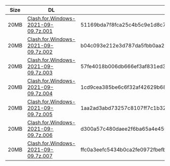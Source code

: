 |    Size   |     DL  | sha512sum |
|  ---  |  ---  |  ---  |
| 20MB | [Clash.for.Windows-2021-09-09.7z.001](https://cdn.jsdelivr.net/gh/appleians/cfw_m1@main/Clash.for.Windows-2021-09-09.7z.001) | 51169bda7f8fca25c4b5c9e1d8c7070852672463ea1a611277eb65b85aba859f129e2021052a499875500cce8a562e5bcc598341f23f98dbc58b7ee710dbbd98 |
| 20MB | [Clash.for.Windows-2021-09-09.7z.002](https://cdn.jsdelivr.net/gh/appleians/cfw_m1@main/Clash.for.Windows-2021-09-09.7z.002) | b04c093e212e3d787da5fbb0aa2a88d000a170b9450151d96e9e5a61d2546320c55f269ba9d7cbd9ecd1d75e0ed1dc212bc16f00aa96f2a0d50188c1349e579d |
| 20MB | [Clash.for.Windows-2021-09-09.7z.003](https://cdn.jsdelivr.net/gh/appleians/cfw_m1@main/Clash.for.Windows-2021-09-09.7z.003) | 57fe4018b006db666ef3af831ed301fb26685cc136174b34a9b69a51258cb2329f0ff5c3b560bc5065a7e7d64d14a5f7ad81603a316361e3047d6f4753c5cb26 |
| 20MB | [Clash.for.Windows-2021-09-09.7z.004](https://cdn.jsdelivr.net/gh/appleians/cfw_m1@main/Clash.for.Windows-2021-09-09.7z.004) | 1cd9cea385be6c6f32af42629b685e7cee0934c3f29e8cd0158b0059b9c195b917277b1f0f44245bd50d9470f3b42f8bb9eef228bf4bb7b9f27b55ad4742607b |
| 20MB | [Clash.for.Windows-2021-09-09.7z.005](https://cdn.jsdelivr.net/gh/appleians/cfw_m1@main/Clash.for.Windows-2021-09-09.7z.005) | 1aa2ad3abd73257c8107ff7c1b3238a9a5f33a8514372ba31140a7dc53f48d66e7a54e2d41e5d2fff7f822415acf2de147ff461ad9f59cdac1e7f39801552148 |
| 20MB | [Clash.for.Windows-2021-09-09.7z.006](https://cdn.jsdelivr.net/gh/appleians/cfw_m1@main/Clash.for.Windows-2021-09-09.7z.006) | d300a57c480daee2f6ba65a4e4555a419d71c9b60993d913e8c66d1db66456e188fd5efff79d49dd251640ca7e2a229be8210e487e521ead37b189b2c18cf2f8 |
| 20MB | [Clash.for.Windows-2021-09-09.7z.007](https://cdn.jsdelivr.net/gh/appleians/cfw_m1@main/Clash.for.Windows-2021-09-09.7z.007) | ffc0a3eefc5434b0ca2fe0972fbefb7a8069763e74288093a3b890d5a75e75dfd3efeb82988d4ff266bf859a8d032fd03b430209980731adc2bae29985a8e10d |
